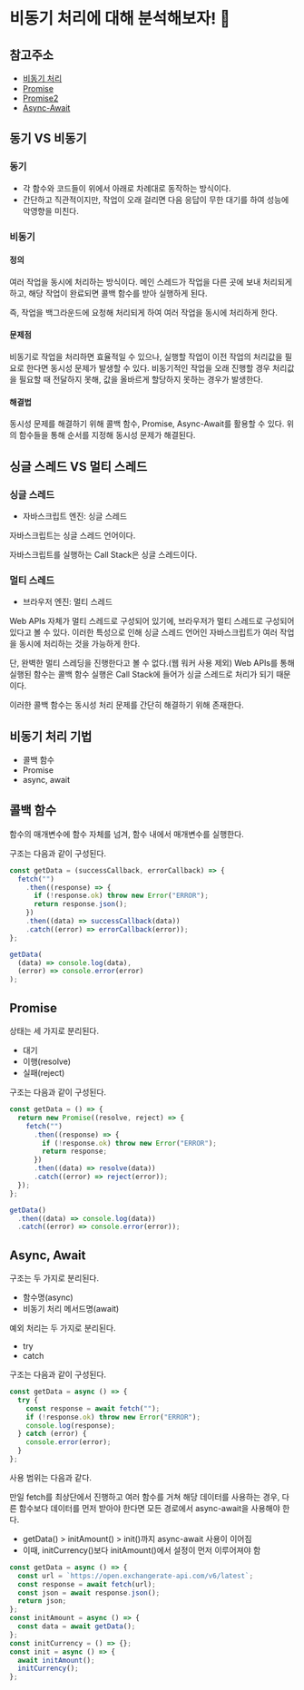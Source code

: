 # 비동기 처리에 대해 분석해보자! 🤖

## 참고주소

- [비동기 처리](https://inpa.tistory.com/entry/%F0%9F%8C%90-js-async)
- [Promise](https://joshua1988.github.io/web-development/javascript/promise-for-beginners/)
- [Promise2](https://learnjs.vlpt.us/async/01-promise.html)
- [Async-Await](https://joshua1988.github.io/web-development/javascript/js-async-await/)

## 동기 VS 비동기

### 동기

- 각 함수와 코드들이 위에서 아래로 차례대로 동작하는 방식이다.
- 간단하고 직관적이지만, 작업이 오래 걸리면 다음 응답이 무한 대기를 하여 성능에 악영향을 미친다.

### 비동기

#### 정의

여러 작업을 동시에 처리하는 방식이다. 메인 스레드가 작업을 다른 곳에 보내 처리되게 하고, 해당 작업이 완료되면 콜백 함수를 받아 실행하게 된다.

즉, 작업을 백그라운드에 요청해 처리되게 하여 여러 작업을 동시에 처리하게 한다.

#### 문제점

비동기로 작업을 처리하면 효율적일 수 있으나, 실행할 작업이 이전 작업의 처리값을 필요로 한다면 동시성 문제가 발생할 수 있다. 비동기적인 작업을 오래 진행할 경우 처리값을 필요할 때 전달하지 못해, 값을 올바르게 할당하지 못하는 경우가 발생한다.

#### 해결법

동시성 문제를 해결하기 위해 콜백 함수, Promise, Async-Await를 활용할 수 있다. 위의 함수들을 통해 순서를 지정해 동시성 문제가 해결된다.

## 싱글 스레드 VS 멀티 스레드

### 싱글 스레드

- 자바스크립트 엔진: 싱글 스레드

자바스크립트는 싱글 스레드 언어이다.

자바스크립트를 실행하는 Call Stack은 싱글 스레드이다.

### 멀티 스레드

- 브라우저 엔진: 멀티 스레드

Web APIs 자체가 멀티 스레드로 구성되어 있기에, 브라우저가 멀티 스레드로 구성되어 있다고 볼 수 있다. 이러한 특성으로 인해 싱글 스레드 언어인 자바스크립트가 여러 작업을 동시에 처리하는 것을 가능하게 한다.

단, 완벽한 멀티 스레딩을 진행한다고 볼 수 없다.(웹 워커 사용 제외) Web APIs를 통해 실행된 함수는 콜백 함수 실행은 Call Stack에 들어가 싱글 스레드로 처리가 되기 때문이다.

이러한 콜백 함수는 동시성 처리 문제를 간단히 해결하기 위해 존재한다.

## 비동기 처리 기법

- 콜백 함수
- Promise
- async, await

## 콜백 함수

함수의 매개변수에 함수 자체를 넘겨, 함수 내에서 매개변수를 실행한다.

구조는 다음과 같이 구성된다.

```js
const getData = (successCallback, errorCallback) => {
  fetch("")
    .then((response) => {
      if (!response.ok) throw new Error("ERROR");
      return response.json();
    })
    .then((data) => successCallback(data))
    .catch((error) => errorCallback(error));
};

getData(
  (data) => console.log(data),
  (error) => console.error(error)
);
```

## Promise

상태는 세 가지로 분리된다.

- 대기
- 이행(resolve)
- 실패(reject)

구조는 다음과 같이 구성된다.

```js
const getData = () => {
  return new Promise((resolve, reject) => {
    fetch("")
      .then((response) => {
        if (!response.ok) throw new Error("ERROR");
        return response;
      })
      .then((data) => resolve(data))
      .catch((error) => reject(error));
  });
};

getData()
  .then((data) => console.log(data))
  .catch((error) => console.error(error));
```

## Async, Await

구조는 두 가지로 분리된다.

- 함수명(async)
- 비동기 처리 메서드명(await)

예외 처리는 두 가지로 분리된다.

- try
- catch

구조는 다음과 같이 구성된다.

```js
const getData = async () => {
  try {
    const response = await fetch("");
    if (!response.ok) throw new Error("ERROR");
    console.log(response);
  } catch (error) {
    console.error(error);
  }
};
```

사용 범위는 다음과 같다.

만일 fetch를 최상단에서 진행하고 여러 함수를 거쳐 해당 데이터를 사용하는 경우, 다른 함수보다 데이터를 먼저 받아야 한다면 모든 경로에서 async-await을 사용해야 한다.

- getData() > initAmount() > init()까지 async-await 사용이 이어짐
- 이때, initCurrency()보다 initAmount()에서 설정이 먼저 이루어져야 함

```js
const getData = async () => {
  const url = `https://open.exchangerate-api.com/v6/latest`;
  const response = await fetch(url);
  const json = await response.json();
  return json;
};
const initAmount = async () => {
  const data = await getData();
};
const initCurrency = () => {};
const init = async () => {
  await initAmount();
  initCurrency();
};
```
